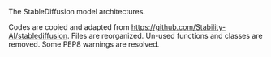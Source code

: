 The StableDiffusion model architectures.

Codes are copied and adapted from https://github.com/Stability-AI/stablediffusion. Files are reorganized. Un-used functions and classes are removed. Some PEP8 warnings are resolved.
